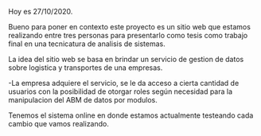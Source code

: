 Hoy es 27/10/2020.

Bueno para poner en contexto este proyecto es un sitio web que estamos realizando entre tres personas para presentarlo como tesis como trabajo final en una tecnicatura de analisis de sistemas.

La idea del sitio web se basa en brindar un servicio de gestion de datos sobre logistica y transportes de una empresas.

-La empresa adquiere el servicio, se le da acceso a cierta cantidad de usuarios con la posibilidad de otorgar roles según necesidad para la manipulacion del ABM de datos por modulos.

Tenemos el sistema online en donde estamos actualmente testeando cada cambio que vamos realizando.
